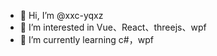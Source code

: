 - 👋 Hi, I’m @xxc-yqxz
- 👀 I’m interested in Vue、React、threejs、wpf
- 🌱 I’m currently learning c#，wpf
